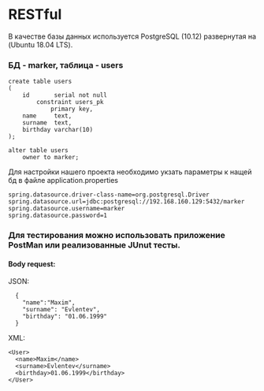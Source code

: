 # RESTful

В качестве базы данных используется PostgreSQL (10.12) развернутая на (Ubuntu 18.04 LTS).

### БД - marker, таблица - users

    create table users
    (
        id       serial not null
            constraint users_pk
                primary key,
        name     text,
        surname  text,
        birthday varchar(10)
    );

    alter table users
        owner to marker;
Для настройки нашего проекта необходимо укзать параметры к нащей бд в файле application.properties

    spring.datasource.driver-class-name=org.postgresql.Driver
    spring.datasource.url=jdbc:postgresql://192.168.160.129:5432/marker
    spring.datasource.username=marker
    spring.datasource.password=1
    

### Для тестирования можно использовать приложение PostMan или реализованные JUnut тесты.

   #### Body request:
   
  
   JSON:
   
      {
        "name":"Maxim",
        "surname": "Evlentev",
        "birthday": "01.06.1999"
      }
  
  XML:
  
    <User>
      <name>Maxim</name>
      <surname>Evlentev</surname>
      <birthday>01.06.1999</birthday>
    </User>

  
  
